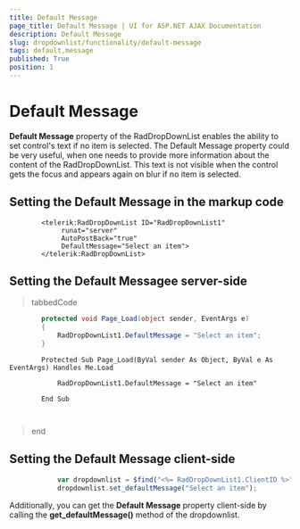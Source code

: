 ```yaml
---
title: Default Message
page_title: Default Message | UI for ASP.NET AJAX Documentation
description: Default Message
slug: dropdownlist/functionality/default-message
tags: default,message
published: True
position: 1
---
```


# Default Message



__Default Message__ property of the RadDropDownList enables the ability to set control's text if no item is selected. The Default Message property could be very useful, when one needs to provide more information about the content of the RadDropDownList. This text is not visible when the control gets the focus and appears again on blur if no item is selected.

## Setting the Default Message in the markup code

````ASPNET
	    <telerik:RadDropDownList ID="RadDropDownList1"
	         runat="server"
	         AutoPostBack="true"
	         DefaultMessage="Select an item">
	    </telerik:RadDropDownList>
````



## Setting the Default Messagee server-side

>tabbedCode

````C#
	    protected void Page_Load(object sender, EventArgs e)
	    {
	        RadDropDownList1.DefaultMessage = "Select an item";
	    }
````
````VB.NET
	    Protected Sub Page_Load(ByVal sender As Object, ByVal e As EventArgs) Handles Me.Load
	
	        RadDropDownList1.DefaultMessage = "Select an item"
	
	    End Sub
	
	
````
>end

## Setting the Default Message client-side

````JavaScript
	        var dropdownlist = $find("<%= RadDropDownList1.ClientID %>");
	        dropdownlist.set_defaultMessage("Select an item");
````



Additionally, you can get the __Default Message__ property client-side by calling the __get_defaultMessage()__ method of the dropdownlist.
